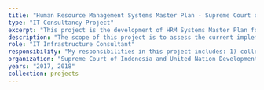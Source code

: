 ```yaml
---
title: "Human Resource Management Systems Master Plan - Supreme Court of Indonesia"
type: "IT Consultancy Project"
excerpt: "This project is the development of HRM Systems Master Plan for Supreme Court of Indonesia."
description: "The scope of this project is to assess the current implementation of HRM Systems and develop HRM Systems architecture for Supreme Court of Indonesia. The HRM Systems architecture developed in this project are business architectures, application arhictecture, data architecture, and technology architecture."
role: "IT Infrastructure Consultant"
responsibility: "My responsibilities in this project includes: 1) collect data and information regarding HRM Systems implementation in Supreme Court, 2) assess the current implementation of HRM Systems in term of technology/infrastructure perspective, 3) design the technology architecture of HRM Systems."
organization: "Supreme Court of Indonesia and United Nation Development Program (UNDP)"
years: "2017, 2018"
collection: projects
--- 
```

